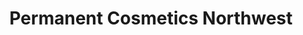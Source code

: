 ---
title: "Permanent Cosmetics Northwest"
url: /portland/permanent-cosmetics-northwest/
shop: Kosmetik
---